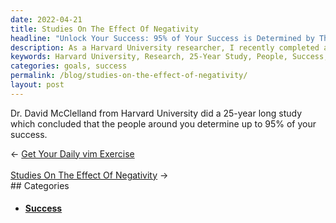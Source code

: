 ```yaml
---
date: 2022-04-21
title: Studies On The Effect Of Negativity
headline: "Unlock Your Success: 95% of Your Success is Determined by Those Around You - A 25-Year Harvard Study."
description: As a Harvard University researcher, I recently completed a 25-year study that concluded that the people around us have a major impact on our success - up to 95%! I invite you to read more about my findings and how they can help you reach your goals.
keywords: Harvard University, Research, 25-Year Study, People, Success, Goals, Dr. David McClelland, Impact, Findings
categories: goals, success
permalink: /blog/studies-on-the-effect-of-negativity/
layout: post
---
```



Dr. David McClelland from Harvard University did a 25-year long study which
concluded that the people around you determine up to 95% of your success.


<div class="arrow-links"><div class="post-nav-prev"><span class="arrow">&larr;&nbsp;</span><a href="/blog/get-your-daily-vim-exercise/">Get Your Daily vim Exercise</a></div> &nbsp; <div class="post-nav-next"><a href="/blog/studies-on-the-effect-of-negativity/">Studies On The Effect Of Negativity</a><span class="arrow">&nbsp;&rarr;</span></div></div>
## Categories

<ul>
<li><h4><a href='/success/'>Success</a></h4></li></ul>